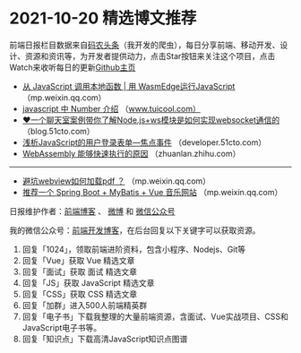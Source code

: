 # 2021-10-20 精选博文推荐

前端日报栏目数据来自[码农头条](https://toutiao.qdkfweb.cn/)（我开发的爬虫），每日分享前端、移动开发、设计、资源和资讯等，为开发者提供动力，点击Star按钮来关注这个项目，点击Watch来收听每日的更新[Github主页](https://github.com/kujian/frontendDaily)
* [从 JavaScript 调用本地函数 | 用 WasmEdge运行JavaScript](https://mp.weixin.qq.com/s?__biz=MzI2MjkxNjA2Mg==&mid=2247484356&idx=1&sn=6342dfa39ff6e681a7b644cad0b75700) （mp.weixin.qq.com）
* [javascript 中 Number 介绍](http://www.tuicool.com/articles/hit/amURzm3) （www.tuicool.com）
* [❤️一个聊天室案例带你了解Node.js+ws模块是如何实现websocket通信的](https://blog.51cto.com/u_12699853/4243777) （blog.51cto.com）
* [浅析JavaScript的用户登录表单—焦点事件](https://developer.51cto.com/art/202110/686300.htm) （developer.51cto.com）
* [WebAssembly 能够快速执行的原因](https://zhuanlan.zhihu.com/p/422541443) （zhuanlan.zhihu.com）

***
* [避坑webview如何加载pdf ？](https://mp.weixin.qq.com/s?__biz=MzA3NzMxODEyMQ==&mid=2666459866&idx=1&sn=26cffcf4f9e5b8673d37d79e35375a85) （mp.weixin.qq.com）
* [推荐一个 Spring Boot + MyBatis + Vue 音乐网站](https://mp.weixin.qq.com/s?__biz=Mzg5ODYyNTExNw==&mid=2247490556&idx=1&sn=3aa9aba78413b568a45e84808978109a) （mp.weixin.qq.com）

日报维护作者：[前端博客](https://qdkfweb.cn/) 、 [微博](http://weibo.com/kujian) 和 [微信公众号](https://open.weixin.qq.com/qr/code?username=caibaojian_com)

我的微信公众号：[前端开发博客](https://open.weixin.qq.com/qr/code?username=caibaojian_com)，在后台回复以下关键字可以获取资源。

1. 回复「1024」，领取前端进阶资料，包含小程序、Nodejs、Git等
2. 回复「Vue」获取 Vue 精选文章
3. 回复「面试」获取 面试 精选文章
4. 回复「JS」获取 JavaScript 精选文章
5. 回复「CSS」获取 CSS 精选文章
6. 回复「加群」进入500人前端精英群
7. 回复「电子书」下载我整理的大量前端资源，含面试、Vue实战项目、CSS和JavaScript电子书等。
8. 回复「知识点」下载高清JavaScript知识点图谱